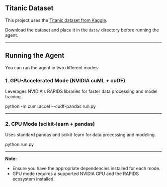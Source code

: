 ## Titanic Dataset

This project uses the [Titanic dataset from Kaggle](https://www.kaggle.com/datasets/yasserh/titanic-dataset?select=Titanic-Dataset.csv).

Download the dataset and place it in the `data/` directory before running the agent.

---

## Running the Agent

You can run the agent in two different modes:

### 1. **GPU-Accelerated Mode** (NVIDIA cuML + cuDF)
Leverages NVIDIA's RAPIDS libraries for faster data processing and model training.

python -m cuml.accel --cudf-pandas run.py


---

### 2. **CPU Mode** (scikit-learn + pandas)
Uses standard pandas and scikit-learn for data processing and modeling.

python run.py


---

**Note:**  
- Ensure you have the appropriate dependencies installed for each mode.  
- GPU mode requires a supported NVIDIA GPU and the RAPIDS ecosystem installed.
